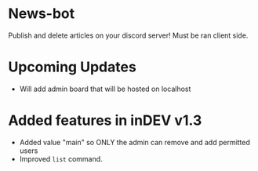 # News-bot
Publish and delete articles on your discord server! Must be ran client side.

# Upcoming Updates
- Will add admin board that will be hosted on localhost

# Added features in inDEV v1.3
- Added value "main" so ONLY the admin can remove and add permitted users
- Improved `list` command.
